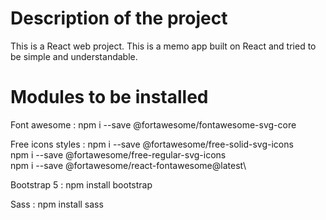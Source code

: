 # Description of the project
This is a React web project. This is a memo app built on React and tried to be simple and understandable.

# Modules to be installed
Font awesome :
npm i --save @fortawesome/fontawesome-svg-core

Free icons styles :
npm i --save @fortawesome/free-solid-svg-icons\
npm i --save @fortawesome/free-regular-svg-icons\
npm i --save @fortawesome/react-fontawesome@latest\

Bootstrap 5 :
npm install bootstrap

Sass :
npm install sass